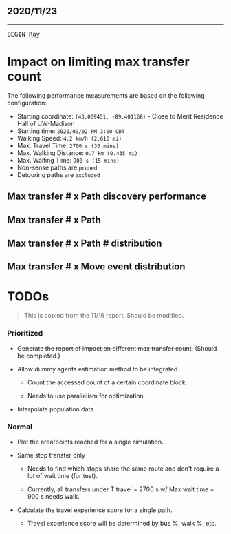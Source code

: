 ## 2020/11/23

--------

<kbd>BEGIN [Ray][Ray]</kbd>

# Impact on limiting max transfer count

The following performance measurements are based on the following configuration:

- Starting coordinate: `(43.069451, -89.401168)` - Close to Merit Residence Hall of UW-Madison
- Starting time: `2020/09/02 PM 3:00 CDT`
- Walking Speed: `4.2 km/h (2.610 mi)`
- Max. Travel Time: `2700 s (30 mins)`
- Max. Walking Distance: `0.7 km (0.435 mi)`
- Max. Waiting Time: `900 s (15 mins)`
- Non-sense paths are `pruned`
- Detouring paths are `excluded`

## Max transfer # x Path discovery performance

## Max transfer # x Path #

## Max transfer # x Path # distribution

## Max transfer # x Move event distribution

# TODOs

> This is copied from the 11/16 report. Should be modified.

### Prioritized

- ~~Generate the report of impact on different max transfer count.~~ (Should be completed.)

- Allow dummy agents estimation method to be integrated.

  - Count the accessed count of a certain coordinate block.
  
  - Needs to use parallelism for optimization.

- Interpolate population data.

### Normal

- Plot the area/points reached for a single simulation.

- Same stop transfer only

  - Needs to find which stops share the same route and don't require a lot of wait time (for test).
  
  - Currently, all transfers under T travel = 2700 s w/ Max wait time = 900 s needs walk.

- Calculate the travel experience score for a single path.

  - Travel experience score will be determined by bus %, walk %, etc.

[Ray]: https://github.com/RaenonX
